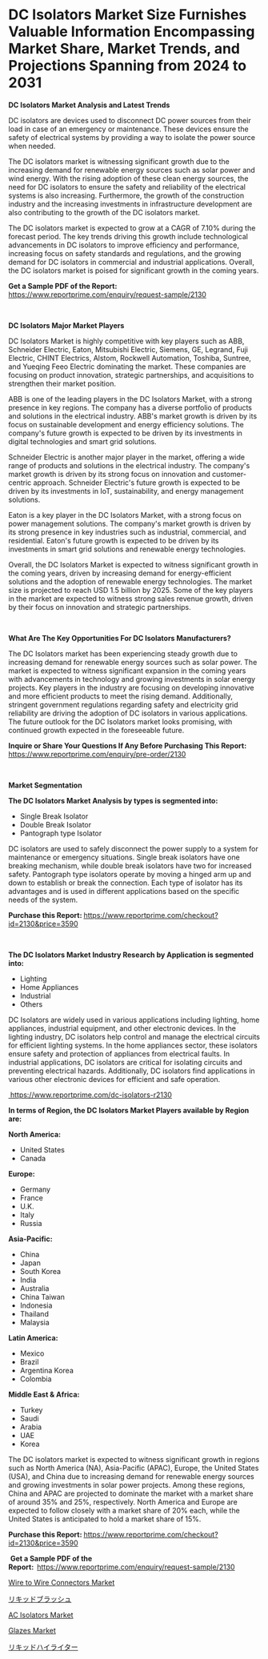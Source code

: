 <p><h1>DC Isolators Market Size Furnishes Valuable Information Encompassing Market Share, Market Trends, and Projections Spanning from 2024 to 2031</h1></p><p><strong>DC Isolators Market Analysis and Latest Trends</strong></p>
<p><p>DC isolators are devices used to disconnect DC power sources from their load in case of an emergency or maintenance. These devices ensure the safety of electrical systems by providing a way to isolate the power source when needed.</p><p>The DC isolators market is witnessing significant growth due to the increasing demand for renewable energy sources such as solar power and wind energy. With the rising adoption of these clean energy sources, the need for DC isolators to ensure the safety and reliability of the electrical systems is also increasing. Furthermore, the growth of the construction industry and the increasing investments in infrastructure development are also contributing to the growth of the DC isolators market.</p><p>The DC isolators market is expected to grow at a CAGR of 7.10% during the forecast period. The key trends driving this growth include technological advancements in DC isolators to improve efficiency and performance, increasing focus on safety standards and regulations, and the growing demand for DC isolators in commercial and industrial applications. Overall, the DC isolators market is poised for significant growth in the coming years.</p></p>
<p><strong>Get a Sample PDF of the Report:&nbsp;</strong> <a href="https://www.reportprime.com/enquiry/request-sample/2130">https://www.reportprime.com/enquiry/request-sample/2130</a></p>
<p>&nbsp;</p>
<p><strong>DC Isolators Major Market Players</strong></p>
<p><p>DC Isolators Market is highly competitive with key players such as ABB, Schneider Electric, Eaton, Mitsubishi Electric, Siemens, GE, Legrand, Fuji Electric, CHINT Electrics, Alstom, Rockwell Automation, Toshiba, Suntree, and Yueqing Feeo Electric dominating the market. These companies are focusing on product innovation, strategic partnerships, and acquisitions to strengthen their market position.</p><p>ABB is one of the leading players in the DC Isolators Market, with a strong presence in key regions. The company has a diverse portfolio of products and solutions in the electrical industry. ABB's market growth is driven by its focus on sustainable development and energy efficiency solutions. The company's future growth is expected to be driven by its investments in digital technologies and smart grid solutions.</p><p>Schneider Electric is another major player in the market, offering a wide range of products and solutions in the electrical industry. The company's market growth is driven by its strong focus on innovation and customer-centric approach. Schneider Electric's future growth is expected to be driven by its investments in IoT, sustainability, and energy management solutions.</p><p>Eaton is a key player in the DC Isolators Market, with a strong focus on power management solutions. The company's market growth is driven by its strong presence in key industries such as industrial, commercial, and residential. Eaton's future growth is expected to be driven by its investments in smart grid solutions and renewable energy technologies.</p><p>Overall, the DC Isolators Market is expected to witness significant growth in the coming years, driven by increasing demand for energy-efficient solutions and the adoption of renewable energy technologies. The market size is projected to reach USD 1.5 billion by 2025. Some of the key players in the market are expected to witness strong sales revenue growth, driven by their focus on innovation and strategic partnerships.</p></p>
<p>&nbsp;</p>
<p><strong>What Are The Key Opportunities For DC Isolators Manufacturers?</strong></p>
<p><p>The DC Isolators market has been experiencing steady growth due to increasing demand for renewable energy sources such as solar power. The market is expected to witness significant expansion in the coming years with advancements in technology and growing investments in solar energy projects. Key players in the industry are focusing on developing innovative and more efficient products to meet the rising demand. Additionally, stringent government regulations regarding safety and electricity grid reliability are driving the adoption of DC isolators in various applications. The future outlook for the DC Isolators market looks promising, with continued growth expected in the foreseeable future.</p></p>
<p><strong>Inquire or Share Your Questions If Any Before Purchasing This Report:</strong> <a href="https://www.reportprime.com/enquiry/pre-order/2130">https://www.reportprime.com/enquiry/pre-order/2130</a></p>
<p>&nbsp;</p>
<p><strong>Market Segmentation</strong></p>
<p><strong>The DC Isolators Market Analysis by types is segmented into:</strong></p>
<p><ul><li>Single Break Isolator</li><li>Double Break Isolator</li><li>Pantograph type Isolator</li></ul></p>
<p><p>DC isolators are used to safely disconnect the power supply to a system for maintenance or emergency situations. Single break isolators have one breaking mechanism, while double break isolators have two for increased safety. Pantograph type isolators operate by moving a hinged arm up and down to establish or break the connection. Each type of isolator has its advantages and is used in different applications based on the specific needs of the system.</p></p>
<p><strong>Purchase this Report:&nbsp;</strong><a href="https://www.reportprime.com/checkout?id=2130&price=3590">https://www.reportprime.com/checkout?id=2130&price=3590</a></p>
<p>&nbsp;</p>
<p><strong>The DC Isolators Market Industry Research by Application is segmented into:</strong></p>
<p><ul><li>Lighting</li><li>Home Appliances</li><li>Industrial</li><li>Others</li></ul></p>
<p><p>DC Isolators are widely used in various applications including lighting, home appliances, industrial equipment, and other electronic devices. In the lighting industry, DC isolators help control and manage the electrical circuits for efficient lighting systems. In the home appliances sector, these isolators ensure safety and protection of appliances from electrical faults. In industrial applications, DC isolators are critical for isolating circuits and preventing electrical hazards. Additionally, DC isolators find applications in various other electronic devices for efficient and safe operation.</p></p>
<p><a href="https://www.reportprime.com/dc-isolators-r2130">&nbsp;https://www.reportprime.com/dc-isolators-r2130</a></p>
<p><strong>In terms of Region, the DC Isolators Market Players available by Region are:</strong></p>
<p>
    <p> <strong> North America: </strong>
        <ul>
            <li>United States</li>
            <li>Canada</li>
        </ul>
        </p> 
    <p> <strong> Europe: </strong>
        <ul>
            <li>Germany</li>
            <li>France</li>
            <li>U.K.</li>
            <li>Italy</li>
            <li>Russia</li>
        </ul>
        </p> 
    <p> <strong> Asia-Pacific: </strong>
        <ul>
            <li>China</li>
            <li>Japan</li>
            <li>South Korea</li>
            <li>India</li>
            <li>Australia</li>
            <li>China Taiwan</li>
            <li>Indonesia</li>
            <li>Thailand</li>
            <li>Malaysia</li>
        </ul>
        </p> 
    <p> <strong> Latin America: </strong>
        <ul>
            <li>Mexico</li>
            <li>Brazil</li>
            <li>Argentina Korea</li>
            <li>Colombia</li>
        </ul>
        </p> 
    <p> <strong> Middle East & Africa: </strong>
        <ul>
            <li>Turkey</li>
            <li>Saudi</li>
            <li>Arabia</li>
            <li>UAE</li>
            <li>Korea</li>
        </ul>
    </p>
    </p>
<p><p>The DC isolators market is expected to witness significant growth in regions such as North America (NA), Asia-Pacific (APAC), Europe, the United States (USA), and China due to increasing demand for renewable energy sources and growing investments in solar power projects. Among these regions, China and APAC are projected to dominate the market with a market share of around 35% and 25%, respectively. North America and Europe are expected to follow closely with a market share of 20% each, while the United States is anticipated to hold a market share of 15%.</p></p>
<p><strong>Purchase this Report: </strong><a href="https://www.reportprime.com/checkout?id=2130&price=3590">https://www.reportprime.com/checkout?id=2130&price=3590</a></p>
<p>&nbsp;<strong>Get a Sample PDF of the Report:&nbsp;&nbsp;</strong><a href="https://www.reportprime.com/enquiry/request-sample/2130">https://www.reportprime.com/enquiry/request-sample/2130</a></p>
<p><strong></strong></p>
<p><p><a href="https://github.com/maudAbbott7/Market-Research-Report-List-1/blob/main/wire-to-wire-connectors-market.md">Wire to Wire Connectors Market</a></p><p><a href="https://github.com/KaydenJohns1964/Market-Research-Report-List-1/blob/main/484745872012.md">リキッドブラッシュ</a></p><p><a href="https://github.com/MaraKoelpin2023/Market-Research-Report-List-1/blob/main/ac-isolators-market.md">AC Isolators Market</a></p><p><a href="https://issuu.com/reportprime-2/docs/glazes-market-size-2030.pptx">Glazes Market</a></p><p><a href="https://github.com/decker5351/Market-Research-Report-List-1/blob/main/952898372013.md">リキッドハイライター</a></p></p>